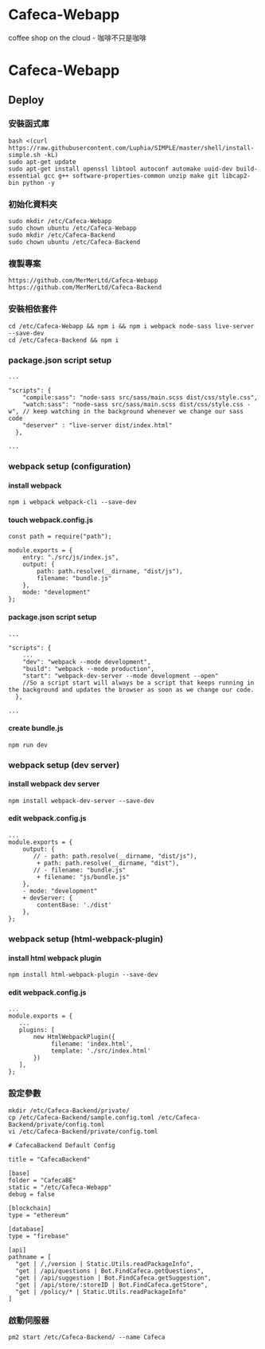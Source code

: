 # Cafeca-Webapp
coffee shop on the cloud - 咖啡不只是咖啡



# Cafeca-Webapp

## Deploy
### 安裝函式庫
```shell
bash <(curl https://raw.githubusercontent.com/Luphia/SIMPLE/master/shell/install-simple.sh -kL)
sudo apt-get update
sudo apt-get install openssl libtool autoconf automake uuid-dev build-essential gcc g++ software-properties-common unzip make git libcap2-bin python -y
```

### 初始化資料夾
```shell
sudo mkdir /etc/Cafeca-Webapp
sudo chown ubuntu /etc/Cafeca-Webapp
sudo mkdir /etc/Cafeca-Backend
sudo chown ubuntu /etc/Cafeca-Backend
```

### 複製專案
```shell
https://github.com/MerMerLtd/Cafeca-Webapp
https://github.com/MerMerLtd/Cafeca-Backend
```

### 安裝相依套件
```shell
cd /etc/Cafeca-Webapp && npm i && npm i webpack node-sass live-server --save-dev
cd /etc/Cafeca-Backend && npm i
```

### package.json script setup
```shell
...

"scripts": {
    "compile:sass": "node-sass src/sass/main.scss dist/css/style.css",
    "watch:sass": "node-sass src/sass/main.scss dist/css/style.css -w", // keep watching in the background whenever we change our sass code
    "deserver" : "live-server dist/index.html"
  },
  
...
```
### webpack setup (configuration)
#### install webpack
```shell
npm i webpack webpack-cli --save-dev
```
#### touch webpack.config.js
```shell
const path = require("path");

module.exports = {
    entry: "./src/js/index.js",
    output: {
        path: path.resolve(__dirname, "dist/js"),
        filename: "bundle.js"
    },
    mode: "development"
};
```
#### package.json script setup
```shell
...

"scripts": {
    ...
    "dev": "webpack --mode development",
    "build": "webpack --mode production",
    "start": "webpack-dev-server --mode development --open" 
    //So a script start will always be a script that keeps running in the background and updates the browser as soon as we change our code.
  },
  
...
```
#### create bundle.js
```shell
npm run dev
```
### webpack setup (dev server)

#### install webpack dev server
```shell
npm install webpack-dev-server --save-dev
```
#### edit webpack.config.js
```shell
...
module.exports = {
    output: {
       // - path: path.resolve(__dirname, "dist/js"),
        + path: path.resolve(__dirname, "dist"),
       // - filename: "bundle.js"
        + filename: "js/bundle.js"
    },
    - mode: "development"
    + devServer: {
        contentBase: './dist'
    },
};
```
### webpack setup (html-webpack-plugin)
#### install html webpack plugin
```shell
npm install html-webpack-plugin --save-dev
```
#### edit webpack.config.js

```shell
...
module.exports = {
   ...
   plugins: [
       new HtmlWebpackPlugin({
            filename: 'index.html',
            template: './src/index.html'
       })
   ],
};
```



### 設定參數
```shell
mkdir /etc/Cafeca-Backend/private/
cp /etc/Cafeca-Backend/sample.config.toml /etc/Cafeca-Backend/private/config.toml
vi /etc/Cafeca-Backend/private/config.toml
```
```file
# CafecaBackend Default Config

title = "CafecaBackend"

[base]
folder = "CafecaBE"
static = "/etc/Cafeca-Webapp"
debug = false

[blockchain]
type = "ethereum"

[database]
type = "firebase"

[api]
pathname = [
  "get | /,/version | Static.Utils.readPackageInfo",
  "get | /api/questions | Bot.FindCafeca.getQuestions",
  "get | /api/suggestion | Bot.FindCafeca.getSuggestion",
  "get | /api/store/:storeID | Bot.FindCafeca.getStore",
  "get | /policy/* | Static.Utils.readPackageInfo"
]
```

### 啟動伺服器
```shell
pm2 start /etc/Cafeca-Backend/ --name Cafeca
```

